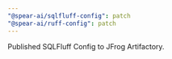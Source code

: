 ```yaml
---
"@spear-ai/sqlfluff-config": patch
"@spear-ai/ruff-config": patch
---
```


Published SQLFluff Config to JFrog Artifactory.
